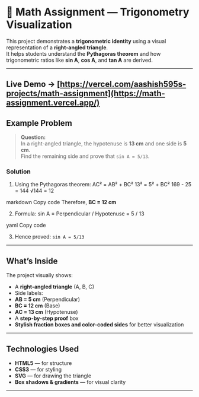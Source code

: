 # 📘 Math Assignment — Trigonometry Visualization

This project demonstrates a **trigonometric identity** using a visual representation of a **right-angled triangle**.  
It helps students understand the **Pythagoras theorem** and how trigonometric ratios like **sin A**, **cos A**, and **tan A** are derived.

---
## Live Demo -> [https://vercel.com/aashish595s-projects/math-assignment](https://math-assignment.vercel.app/)

##  Example Problem

> **Question:**  
> In a right-angled triangle, the hypotenuse is **13 cm** and one side is **5 cm**.  
> Find the remaining side and prove that `sin A = 5/13`.

###  Solution

1. Using the Pythagoras theorem:
AC² = AB² + BC²
13² = 5² + BC²
169 - 25 = 144
√144 = 12

markdown
Copy code
Therefore, **BC = 12 cm**

2. Formula:
sin A = Perpendicular / Hypotenuse
= 5 / 13

yaml
Copy code

3.  Hence proved: `sin A = 5/13`

---

##  What’s Inside

The project visually shows:
- A **right-angled triangle** (A, B, C)
- Side labels:
- **AB = 5 cm** (Perpendicular)
- **BC = 12 cm** (Base)
- **AC = 13 cm** (Hypotenuse)
- A **step-by-step proof** box
- **Stylish fraction boxes and color-coded sides** for better visualization

---

##  Technologies Used
- **HTML5** — for structure  
- **CSS3** — for styling  
- **SVG** — for drawing the triangle  
- **Box shadows & gradients** — for visual clarity  

---



